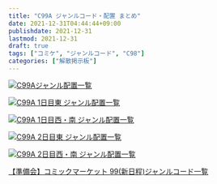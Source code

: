 ```yaml
---
title: "C99A ジャンルコード・配置 まとめ"
date: 2021-12-31T04:44:44+09:00
publishdate: 2021-12-31
lastmod: 2021-12-31
draft: true
tags: ["コミケ", "ジャンルコード", "C98"]
categories: ["解散掲示板"]
---
```


[![C99Aジャンル配置一覧](./c99-0.svg "C99Aジャンル配置一覧")](./c99-0.svg)

[![C99A 1日目東 ジャンル配置一覧](./c99-1E.svg "C99A 1日目東 ジャンル配置一覧")](./c99-1E.svg)

[![C99A 1日目西・南 ジャンル配置一覧](./c99-1WN.svg "C99A 2日目西・南 ジャンル配置一覧")](./c99-1WN.svg)

[![C99A 2日目東 ジャンル配置一覧](./c99-2E.svg "C99A 2日目東 ジャンル配置一覧")](./c99-2E.svg)

[![C99A 2日目西・南 ジャンル配置一覧](./c99-2WN.svg "C99A 2日目西・南 ジャンル配置一覧")](./c99-2WN.svg)

[【準備会】コミックマーケット 99(新日程)ジャンルコード一覧](https://www.comiket.co.jp/info-c/C99A/C99Agenre.html)

